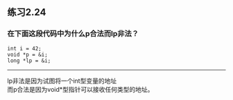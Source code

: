 ## 练习2.24
### 在下面这段代码中为什么p合法而lp非法？
    int i = 42;
    void *p = &i;
    long *lp = &i;
***
lp非法是因为试图将一个int型变量的地址  
而p合法是因为void*型指针可以接收任何类型的地址。
